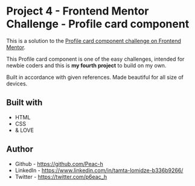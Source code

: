 # Project 4 - Frontend Mentor Challenge - Profile card component

This is a solution to the [Profile card component challenge on Frontend Mentor](https://www.frontendmentor.io/challenges/profile-card-component-cfArpWshJ).

This Profile card component is one of the easy challenges, intended for newbie coders and this is **my fourth project** to build on my own.

Built in accordance with given references. Made beautiful for all size of devices.

## Built with

- HTML
- CSS
- & LOVE

## Author

- Github - https://github.com/Peac-h
- LinkedIn - https://www.linkedin.com/in/tamta-lomidze-b336b9266/
- Twitter - https://twitter.com/p6eac_h
